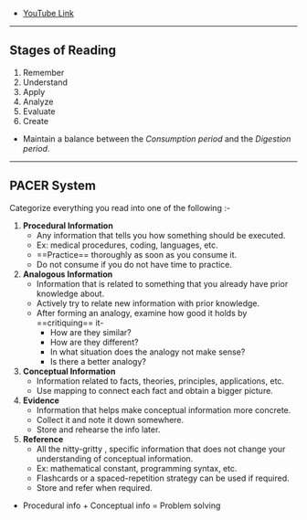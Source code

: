 
- [YouTube Link](https://www.youtube.com/watch?v=okHkUIW46ks&t=403s&ab_channel=JustinSung)

---

## Stages of Reading

1. Remember
2. Understand
3. Apply
4. Analyze
5. Evaluate
6. Create

- Maintain a balance between the *Consumption period* and the *Digestion period*.

---

## PACER System

Categorize everything you read into one of the following :-

1. **Procedural Information**
	- Any information that tells you how something should be executed.
	- Ex: medical procedures, coding, languages, etc.
	- ==Practice== thoroughly as soon as you consume it.
	- Do not consume if you do not have time to practice.
2. **Analogous Information**
	- Information that is related to something that you already have prior knowledge about.
	- Actively try to relate new information with prior knowledge.
	- After forming an analogy, examine how good it holds by ==critiquing== it- 
		- How are they similar?
		- How are they different?
		- In what situation does the analogy not make sense?
		- Is there a better analogy?
3. **Conceptual Information**
	- Information related to facts, theories, principles, applications, etc.
	- Use mapping to connect each fact and obtain a bigger picture.
4. **Evidence**
	- Information that helps make conceptual information more concrete.
	- Collect it and note it down somewhere.
	- Store and rehearse the info later.
5. **Reference**
	- All the nitty-gritty , specific information that does not change your understanding of conceptual information.
	- Ex: mathematical constant, programming syntax, etc.
	- Flashcards or a spaced-repetition strategy can be used if required.
	- Store and refer when required.

- Procedural info + Conceptual info = Problem solving
